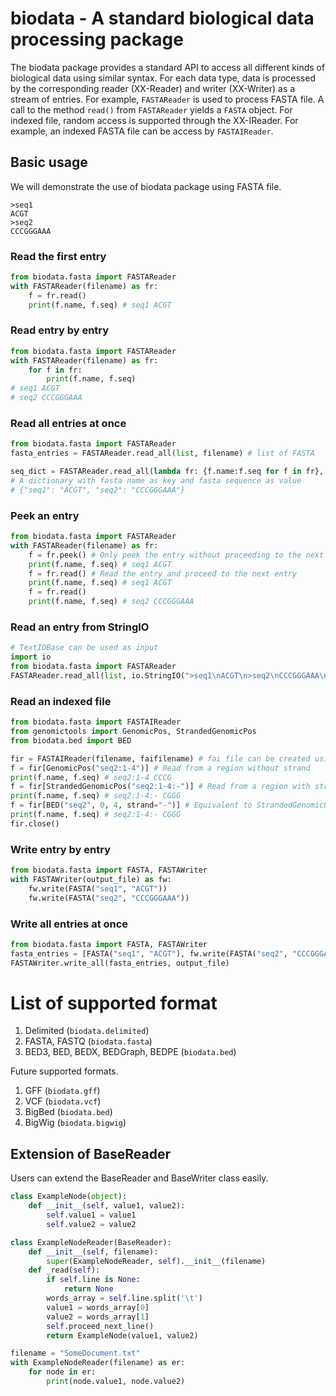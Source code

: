 # biodata - A standard biological data processing package

The biodata package provides a standard API to access all different kinds of biological data using similar syntax. For each data type, data is processed by the corresponding reader (XX-Reader) and writer (XX-Writer) as a stream of entries. For example, `FASTAReader` is used to process FASTA file. A call to the method `read()` from `FASTAReader` yields a `FASTA` object. For indexed file, random access is supported through the XX-IReader. For example, an indexed FASTA file can be access by  `FASTAIReader`. 

## Basic usage

We will demonstrate the use of biodata package using FASTA file. 

```
>seq1
ACGT
>seq2
CCCGGGAAA
```

### Read the first entry

```python
from biodata.fasta import FASTAReader
with FASTAReader(filename) as fr:
	f = fr.read()
	print(f.name, f.seq) # seq1 ACGT
```

### Read entry by entry

```python
from biodata.fasta import FASTAReader
with FASTAReader(filename) as fr:
	for f in fr:
		print(f.name, f.seq)
# seq1 ACGT
# seq2 CCCGGGAAA
```

### Read all entries at once

```python
from biodata.fasta import FASTAReader
fasta_entries = FASTAReader.read_all(list, filename) # list of FASTA

seq_dict = FASTAReader.read_all(lambda fr: {f.name:f.seq for f in fr}, filename) 
# A dictionary with fasta name as key and fasta sequence as value
# {"seq1": "ACGT", "seq2": "CCCGGGAAA"}
```

### Peek an entry

```python
from biodata.fasta import FASTAReader
with FASTAReader(filename) as fr:
	f = fr.peek() # Only peek the entry without proceeding to the next entry
	print(f.name, f.seq) # seq1 ACGT
	f = fr.read() # Read the entry and proceed to the next entry
	print(f.name, f.seq) # seq1 ACGT
	f = fr.read()
	print(f.name, f.seq) # seq2 CCCGGGAAA
```

### Read an entry from StringIO

```python
# TextIOBase can be used as input
import io
from biodata.fasta import FASTAReader
FASTAReader.read_all(list, io.StringIO(">seq1\nACGT\n>seq2\nCCCGGGAAA\n"))
```

### Read an indexed file

```python
from biodata.fasta import FASTAIReader
from genomictools import GenomicPos, StrandedGenomicPos
from biodata.bed import BED

fir = FASTAIReader(filename, faifilename) # fai file can be created using 'samtools faidx filename'
f = fir[GenomicPos("seq2:1-4")] # Read from a region without strand
print(f.name, f.seq) # seq2:1-4 CCCG
f = fir[StrandedGenomicPos("seq2:1-4:-")] # Read from a region with strand
print(f.name, f.seq) # seq2:1-4:- CGGG
f = fir[BED("seq2", 0, 4, strand="-")] # Equivalent to StrandedGenomicPos but a BED entry is used
print(f.name, f.seq) # seq2:1-4:- CGGG
fir.close()
```

### Write entry by entry

```python
from biodata.fasta import FASTA, FASTAWriter
with FASTAWriter(output_file) as fw:
	fw.write(FASTA("seq1", "ACGT"))
	fw.write(FASTA("seq2", "CCCGGGAAA"))
```

### Write all entries at once

```python
from biodata.fasta import FASTA, FASTAWriter
fasta_entries = [FASTA("seq1", "ACGT"), fw.write(FASTA("seq2", "CCCGGGAAA"))]
FASTAWriter.write_all(fasta_entries, output_file)
```



# List of supported format

1. Delimited (`biodata.delimited`)
2. FASTA, FASTQ (`biodata.fasta`)
3. BED3, BED, BEDX, BEDGraph, BEDPE (`biodata.bed`)

Future supported formats. 

1. GFF (`biodata.gff`)
2. VCF (`biodata.vcf`)
3. BigBed (`biodata.bed`)
4. BigWig (`biodata.bigwig`)



## Extension of BaseReader

Users can extend the BaseReader and BaseWriter class easily.

```python
class ExampleNode(object):
	def __init__(self, value1, value2):
		self.value1 = value1
		self.value2 = value2

class ExampleNodeReader(BaseReader):
	def __init__(self, filename):
		super(ExampleNodeReader, self).__init__(filename)
	def _read(self):
		if self.line is None:
			return None
		words_array = self.line.split('\t')
		value1 = words_array[0]
		value2 = words_array[1]
		self.proceed_next_line()
		return ExampleNode(value1, value2)

filename = "SomeDocument.txt"
with ExampleNodeReader(filename) as er:
	for node in er:
		print(node.value1, node.value2)
```


